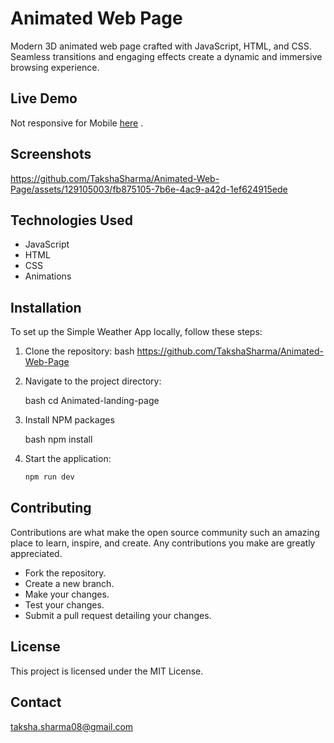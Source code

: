 # Animated Web Page
Modern 3D animated web page crafted with JavaScript, HTML, and CSS. Seamless transitions and engaging effects create a dynamic and immersive browsing experience.

## Live Demo

Not responsive for Mobile [here](https://animated-web-page-six.vercel.app/) .

## Screenshots

https://github.com/TakshaSharma/Animated-Web-Page/assets/129105003/fb875105-7b6e-4ac9-a42d-1ef624915ede


## Technologies Used

- JavaScript
- HTML
- CSS
- Animations

## Installation

To set up the Simple Weather App locally, follow these steps:

1. Clone the repository:
   bash
   https://github.com/TakshaSharma/Animated-Web-Page
   
2. Navigate to the project directory:

   bash
   cd Animated-landing-page

3. Install NPM packages

   bash
   npm install

4. Start the application:

   ```bash
   npm run dev

## Contributing

Contributions are what make the open source community such an amazing place to learn, inspire, and create. Any contributions you make are greatly appreciated.

- Fork the repository.
- Create a new branch.
- Make your changes.
- Test your changes.
- Submit a pull request detailing your changes.


 ## License
 This project is licensed under the MIT License.

 ## Contact
 taksha.sharma08@gmail.com
